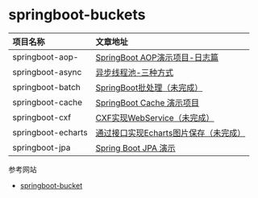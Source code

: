 # springboot-buckets

| 项目名称 | 文章地址 |
|:--- |:---   |
|springboot-aop-|[SpringBoot AOP演示项目-日志篇](./springboot-aop-log)|
|springboot-async|[异步线程池-三种方式](./springboot-async)|
|springboot-batch|[SpringBoot批处理（未完成）](./springboot-batch)|
|springboot-cache|[SpringBoot Cache 演示项目](./springboot-cache)|
|springboot-cxf|[CXF实现WebService（未完成）](./springboot-cxf)|
|springboot-echarts|[通过接口实现Echarts图片保存（未完成）](./springboot-echarts)|
|springboot-jpa|[Spring Boot JPA 演示](./springboot-jpa)|

参考网站
- [springboot-bucket](https://gitee.com/yidao620/springboot-bucket/tree/master)
